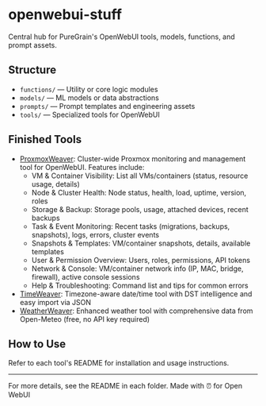 # openwebui-stuff

Central hub for PureGrain's OpenWebUI tools, models, functions, and prompt assets.

## Structure

- `functions/` — Utility or core logic modules
- `models/` — ML models or data abstractions
- `prompts/` — Prompt templates and engineering assets
- `tools/` — Specialized tools for OpenWebUI

## Finished Tools

- [ProxmoxWeaver](tools/proxmoxweaver/README.md): Cluster-wide Proxmox monitoring and management tool for OpenWebUI. Features include:
  - VM & Container Visibility: List all VMs/containers (status, resource usage, details)
  - Node & Cluster Health: Node status, health, load, uptime, version, roles
  - Storage & Backup: Storage pools, usage, attached devices, recent backups
  - Task & Event Monitoring: Recent tasks (migrations, backups, snapshots), logs, errors, cluster events
  - Snapshots & Templates: VM/container snapshots, details, available templates
  - User & Permission Overview: Users, roles, permissions, API tokens
  - Network & Console: VM/container network info (IP, MAC, bridge, firewall), active console sessions
  - Help & Troubleshooting: Command list and tips for common errors
- [TimeWeaver](tools/timeweaver/README.md): Timezone-aware date/time tool with DST intelligence and easy import via JSON
- [WeatherWeaver](tools/weatherweaver/README.md): Enhanced weather tool with comprehensive data from Open-Meteo (free, no API key required)

## How to Use

Refer to each tool's README for installation and usage instructions.

---
For more details, see the README in each folder.
Made with ⏰ for Open WebUI
